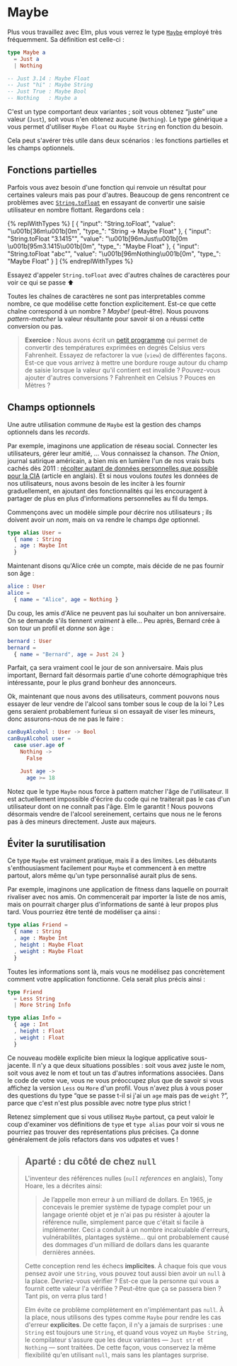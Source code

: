 # Maybe

Plus vous travaillez avec Elm, plus vous verrez le type [`Maybe`][Maybe] employé très fréquemment. Sa définition est celle-ci :

```elm
type Maybe a
  = Just a
  | Nothing

-- Just 3.14 : Maybe Float
-- Just "hi" : Maybe String
-- Just True : Maybe Bool
-- Nothing   : Maybe a
```

C'est un type comportant deux variantes ; soit vous obtenez “juste” une valeur (`Just`), soit vous n'en obtenez aucune (`Nothing`). Le type générique `a` vous permet d'utiliser `Maybe Float` ou `Maybe String` en fonction du besoin.

Cela peut s'avérer très utile dans deux scénarios : les fonctions partielles et les champs optionnels.

[Maybe]: https://package.elm-lang.org/packages/elm-lang/core/latest/Maybe#Maybe


## Fonctions partielles

Parfois vous avez besoin d'une fonction qui renvoie un résultat pour certaines valeurs mais pas pour d'autres. Beaucoup de gens rencontrent ce problèmes avec [`String.toFloat`][toFloat] en essayant de convertir une saisie utilisateur en nombre flottant. Regardons cela :

{% replWithTypes %}
[
  {
    "input": "String.toFloat",
    "value": "\u001b[36m<function>\u001b[0m",
    "type_": "String -> Maybe Float"
  },
  {
    "input": "String.toFloat \"3.1415\"",
    "value": "\u001b[96mJust\u001b[0m \u001b[95m3.1415\u001b[0m",
    "type_": "Maybe Float"
  },
  {
    "input": "String.toFloat \"abc\"",
    "value": "\u001b[96mNothing\u001b[0m",
    "type_": "Maybe Float"
  }
]
{% endreplWithTypes %}

Essayez d'appeler `String.toFloat` avec d'autres chaînes de caractères pour voir ce qui se passe ⬆️

Toutes les chaînes de caractères ne sont pas interpretables comme nombre, ce que modélise cette fonction explicitement. Est-ce que cette chaîne correspond à un nombre ? *Maybe!* (peut-être). Nous pouvons *pattern-matcher* la valeur résultante pour savoir si on a réussi cette conversion ou pas.

> **Exercice :** Nous avons écrit un [petit programme](https://ellie-app.com/bJSMQz9tydqa1) qui permet de convertir des températures exprimées en degrés Celsius vers Fahrenheit. Essayez de refactorer la vue (`view`) de différentes façons. Est-ce que vous arrivez à mettre une bordure rouge autour du champ de saisie lorsque la valeur qu'il contient est invalide ? Pouvez-vous ajouter d'autres conversions ? Fahrenheit en Celsius ? Pouces en Mètres ?

[toFloat]: https://package.elm-lang.org/packages/elm-lang/core/latest/String#toFloat


## Champs optionnels

Une autre utilisation commune de `Maybe` est la gestion des champs optionnels dans les *records*.

Par exemple, imaginons une application de réseau social. Connecter les utilisateurs, gérer leur amitié, … Vous connaissez la chanson. *The Onion*, journal satirique américain, a bien mis en lumière l'un de nos vrais buts cachés dès 2011 : [récolter autant de données personnelles que possible pour la CIA](https://www.theonion.com/cias-facebook-program-dramatically-cut-agencys-costs-1819594988) (article en anglais). Et si nous voulons *toutes* les données de nos utilisateurs, nous avons besoin de les inciter à les fournir graduellement, en ajoutant des fonctionnalités qui les encouragent à partager de plus en plus d'informations personnelles au fil du temps.

Commençons avec un modèle simple pour décrire nos utilisateurs ; ils doivent avoir un *nom*, mais on va rendre le champs *âge* optionnel.

```elm
type alias User =
  { name : String
  , age : Maybe Int
  }
```

Maintenant disons qu'Alice crée un compte, mais décide de ne pas fournir son âge :

```elm
alice : User
alice =
  { name = "Alice", age = Nothing }
```

Du coup, les amis d'Alice ne peuvent pas lui souhaiter un bon anniversaire. On se demande s'ils tiennent _vraiment_ à elle… Peu après, Bernard crée à son tour un profil et *donne* son âge :

```elm
bernard : User
bernard =
  { name = "Bernard", age = Just 24 }
```

Parfait, ça sera vraiment cool le jour de son anniversaire. Mais plus important, Bernard fait désormais partie d'une cohorte démographique très intéressante, pour le plus grand bonheur des annonceurs.

Ok, maintenant que nous avons des utilisateurs, comment pouvons nous essayer de leur vendre de l'alcool sans tomber sous le coup de la loi ? Les gens seraient probablement furieux si on essayait de viser les mineurs, donc assurons-nous de ne pas le faire :

```elm
canBuyAlcohol : User -> Bool
canBuyAlcohol user =
  case user.age of
    Nothing ->
      False

    Just age ->
      age >= 18
```

Notez que le type `Maybe` nous force à pattern matcher l'âge de l'utilisateur. Il est actuellement impossible d'écrire du code qui ne traiterait pas le cas d'un utilisateur dont on ne connaît pas l'âge. Elm le garantit ! Nous pouvons désormais vendre de l'alcool sereinement, certains que nous ne le ferons pas à des mineurs directement. Juste aux majeurs.


## Éviter la surutilisation

Ce type `Maybe` est vraiment pratique, mais il a des limites. Les débutants s'enthousiasment facilement pour `Maybe` et commencent à en mettre partout, alors même qu'un type personnalisé aurait plus de sens.

Par exemple, imaginons une application de fitness dans laquelle on pourrait rivaliser avec nos amis. On commencerait par importer la liste de nos amis, mais on pourrait charger plus d'informations de santé à leur propos plus tard. Vous pourriez être tenté de modéliser ça ainsi :

```elm
type alias Friend =
  { name : String
  , age : Maybe Int
  , height : Maybe Float
  , weight : Maybe Float
  }
```

Toutes les informations sont là, mais vous ne modélisez pas concrètement comment votre application fonctionne. Cela serait plus précis ainsi :

```elm
type Friend
  = Less String
  | More String Info

type alias Info =
  { age : Int
  , height : Float
  , weight : Float
  }
```

Ce nouveau modèle explicite bien mieux la logique applicative sous-jacente.  Il n'y a que deux situations possibles : soit vous avez juste le nom, soit vous avez le nom et tout un tas d'autres informations associées. Dans le code de votre vue, vous ne vous préoccupez plus que de savoir si vous affichez la version `Less` ou `More` d'un profil. Vous n'avez plus à vous poser des questions du type &ldquo;que se passe t-il si j'ai un `age` mais pas de `weight` ?&rdquo;, parce que c'est n'est plus possible avec notre type plus strict !

Retenez simplement que si vous utilisez `Maybe` partout, ça peut valoir le coup d'examiner vos définitions de `type` et `type alias` pour voir si vous ne pourriez pas trouver des représentations plus précises. Ça donne généralement de jolis refactors dans vos udpates et vues !


> ## Aparté : du côté de chez `null`
>
> L'inventeur des références nulles (*`null` references* en anglais), Tony Hoare, les a décrites ainsi:
>
> > Je l’appelle mon erreur à un milliard de dollars. En 1965, je concevais le premier système de typage complet pour un langage orienté objet et je n'ai pas pu résister à ajouter la référence nulle, simplement parce que c'était si facile à implémenter. Ceci a conduit à un nombre incalculable d'erreurs, vulnérabilités, plantages système… qui ont probablement causé des dommages d'un milliard de dollars dans les quarante dernières années.
>
> Cette conception rend les échecs **implicites**. À chaque fois que vous pensez avoir une `String`, vous pouvez tout aussi bien avoir un `null` à la place. Devriez-vous vérifier ? Est-ce que la personne qui vous a fournit cette valeur l'a vérifiée ? Peut-être que ça se passera bien ? Tant pis, on verra plus tard !
>
> Elm évite ce problème complètement en n'implémentant pas `null`. À la place, nous utilisons des types comme `Maybe` pour rendre les cas d'erreur **explicites**. De cette façon, il n'y a jamais de surprises : une `String` est toujours une `String`, et quand vous voyez un `Maybe String`, le compilateur s'assure que les deux variantes — `Just str` et `Nothing` — sont traitées. De cette façon, vous conservez la même flexibilité qu'en utilisant `null`, mais sans les plantages surprise.
